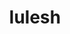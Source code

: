 ---
title: "lulesh"
layout: cache
categories: [package, develop]
meta: {"versions": ["2.0.3"], "compilers": ["gcc@=7.3.1"], "oss": ["amzn2"], "platforms": ["linux"], "targets": ["aarch64", "neoverse_n1", "x86_64_v3"], "stacks": ["aws-ahug", "aws-ahug-aarch64", "root"], "num_specs": 26, "num_specs_by_stack": {"root": 26, "aws-ahug-aarch64": 20, "aws-ahug": 5}}
spec_details: [{"hash": "gwdy2r2tvxj72tk2jwr7yijhlmeyxd2f", "compiler": "gcc@=7.3.1", "versions": ["2.0.3"], "os": "amzn2", "platform": "linux", "target": "aarch64", "variants": ["build_system=makefile", "+mpi", "+openmp", "~visual"], "stacks": ["root", "aws-ahug-aarch64"], "size": "-", "tarball": "https://binaries.spack.io/develop/build_cache/linux-amzn2-aarch64/gcc-7.3.1/lulesh-2.0.3/linux-amzn2-aarch64-gcc-7.3.1-lulesh-2.0.3-gwdy2r2tvxj72tk2jwr7yijhlmeyxd2f.spack"}, {"hash": "7kcuhe3a4i2kge4s4nnw4xkhhimticin", "compiler": "gcc@=7.3.1", "versions": ["2.0.3"], "os": "amzn2", "platform": "linux", "target": "aarch64", "variants": ["+mpi", "+openmp", "~visual"], "stacks": ["root"], "size": "-", "tarball": "https://binaries.spack.io/develop/build_cache/linux-amzn2-aarch64/gcc-7.3.1/lulesh-2.0.3/linux-amzn2-aarch64-gcc-7.3.1-lulesh-2.0.3-7kcuhe3a4i2kge4s4nnw4xkhhimticin.spack"}, {"hash": "c4mjvxdjul4xmh7nb7zioyv6jty2ms6f", "compiler": "gcc@=7.3.1", "versions": ["2.0.3"], "os": "amzn2", "platform": "linux", "target": "aarch64", "variants": ["build_system=makefile", "+mpi", "+openmp", "~visual"], "stacks": ["root", "aws-ahug-aarch64"], "size": "-", "tarball": "https://binaries.spack.io/develop/build_cache/linux-amzn2-aarch64/gcc-7.3.1/lulesh-2.0.3/linux-amzn2-aarch64-gcc-7.3.1-lulesh-2.0.3-c4mjvxdjul4xmh7nb7zioyv6jty2ms6f.spack"}, {"hash": "4qpgjxkgxcwuwgf64zyjrxxmg3n3ap7m", "compiler": "gcc@=7.3.1", "versions": ["2.0.3"], "os": "amzn2", "platform": "linux", "target": "aarch64", "variants": ["build_system=makefile", "+mpi", "+openmp", "~visual"], "stacks": ["root", "aws-ahug-aarch64"], "size": "-", "tarball": "https://binaries.spack.io/develop/build_cache/linux-amzn2-aarch64/gcc-7.3.1/lulesh-2.0.3/linux-amzn2-aarch64-gcc-7.3.1-lulesh-2.0.3-4qpgjxkgxcwuwgf64zyjrxxmg3n3ap7m.spack"}, {"hash": "4ud3i56vyngvuxx2tpern5x5grqyk3bi", "compiler": "gcc@=7.3.1", "versions": ["2.0.3"], "os": "amzn2", "platform": "linux", "target": "aarch64", "variants": ["build_system=makefile", "+mpi", "+openmp", "~visual"], "stacks": ["root", "aws-ahug-aarch64"], "size": "-", "tarball": "https://binaries.spack.io/develop/build_cache/linux-amzn2-aarch64/gcc-7.3.1/lulesh-2.0.3/linux-amzn2-aarch64-gcc-7.3.1-lulesh-2.0.3-4ud3i56vyngvuxx2tpern5x5grqyk3bi.spack"}, {"hash": "iac55ygwyroxlvtyrz7fk2hvvmaoq66i", "compiler": "gcc@=7.3.1", "versions": ["2.0.3"], "os": "amzn2", "platform": "linux", "target": "aarch64", "variants": ["build_system=makefile", "+mpi", "+openmp", "~visual"], "stacks": ["root", "aws-ahug-aarch64"], "size": "-", "tarball": "https://binaries.spack.io/develop/build_cache/linux-amzn2-aarch64/gcc-7.3.1/lulesh-2.0.3/linux-amzn2-aarch64-gcc-7.3.1-lulesh-2.0.3-iac55ygwyroxlvtyrz7fk2hvvmaoq66i.spack"}, {"hash": "xgbm3mhrvqrbpms7tkkgtmr5bcjcuzkb", "compiler": "gcc@=7.3.1", "versions": ["2.0.3"], "os": "amzn2", "platform": "linux", "target": "aarch64", "variants": ["build_system=makefile", "+mpi", "+openmp", "~visual"], "stacks": ["root", "aws-ahug-aarch64"], "size": "-", "tarball": "https://binaries.spack.io/develop/build_cache/linux-amzn2-aarch64/gcc-7.3.1/lulesh-2.0.3/linux-amzn2-aarch64-gcc-7.3.1-lulesh-2.0.3-xgbm3mhrvqrbpms7tkkgtmr5bcjcuzkb.spack"}, {"hash": "7dtbzvo2pxpo5o7byzllkvz6tzno7fbe", "compiler": "gcc@=7.3.1", "versions": ["2.0.3"], "os": "amzn2", "platform": "linux", "target": "aarch64", "variants": ["build_system=makefile", "+mpi", "+openmp", "~visual"], "stacks": ["root", "aws-ahug-aarch64"], "size": "-", "tarball": "https://binaries.spack.io/develop/build_cache/linux-amzn2-aarch64/gcc-7.3.1/lulesh-2.0.3/linux-amzn2-aarch64-gcc-7.3.1-lulesh-2.0.3-7dtbzvo2pxpo5o7byzllkvz6tzno7fbe.spack"}, {"hash": "4idqyqfadt4xj564sh6gxxtbra36pem4", "compiler": "gcc@=7.3.1", "versions": ["2.0.3"], "os": "amzn2", "platform": "linux", "target": "aarch64", "variants": ["build_system=makefile", "+mpi", "+openmp", "~visual"], "stacks": ["root", "aws-ahug-aarch64"], "size": "-", "tarball": "https://binaries.spack.io/develop/build_cache/linux-amzn2-aarch64/gcc-7.3.1/lulesh-2.0.3/linux-amzn2-aarch64-gcc-7.3.1-lulesh-2.0.3-4idqyqfadt4xj564sh6gxxtbra36pem4.spack"}, {"hash": "yh53jrkrbbfg2cbpyh423qt67fsxnk5u", "compiler": "gcc@=7.3.1", "versions": ["2.0.3"], "os": "amzn2", "platform": "linux", "target": "aarch64", "variants": ["build_system=makefile", "+mpi", "+openmp", "~visual"], "stacks": ["root", "aws-ahug-aarch64"], "size": "-", "tarball": "https://binaries.spack.io/develop/build_cache/linux-amzn2-aarch64/gcc-7.3.1/lulesh-2.0.3/linux-amzn2-aarch64-gcc-7.3.1-lulesh-2.0.3-yh53jrkrbbfg2cbpyh423qt67fsxnk5u.spack"}, {"hash": "zccc3miznfkonwile6otydckocwrgngb", "compiler": "gcc@=7.3.1", "versions": ["2.0.3"], "os": "amzn2", "platform": "linux", "target": "aarch64", "variants": ["build_system=makefile", "+mpi", "+openmp", "~visual"], "stacks": ["root", "aws-ahug-aarch64"], "size": "-", "tarball": "https://binaries.spack.io/develop/build_cache/linux-amzn2-aarch64/gcc-7.3.1/lulesh-2.0.3/linux-amzn2-aarch64-gcc-7.3.1-lulesh-2.0.3-zccc3miznfkonwile6otydckocwrgngb.spack"}, {"hash": "c5aglfriy3j74qutfjzo4di32uctzggx", "compiler": "gcc@=7.3.1", "versions": ["2.0.3"], "os": "amzn2", "platform": "linux", "target": "neoverse_n1", "variants": ["build_system=makefile", "+mpi", "+openmp", "~visual"], "stacks": ["root", "aws-ahug-aarch64"], "size": "-", "tarball": "https://binaries.spack.io/develop/build_cache/linux-amzn2-neoverse_n1/gcc-7.3.1/lulesh-2.0.3/linux-amzn2-neoverse_n1-gcc-7.3.1-lulesh-2.0.3-c5aglfriy3j74qutfjzo4di32uctzggx.spack"}, {"hash": "3lselrfyfcamutb3q4vesaflouqgx3ya", "compiler": "gcc@=7.3.1", "versions": ["2.0.3"], "os": "amzn2", "platform": "linux", "target": "neoverse_n1", "variants": ["build_system=makefile", "+mpi", "+openmp", "~visual"], "stacks": ["root", "aws-ahug-aarch64"], "size": "-", "tarball": "https://binaries.spack.io/develop/build_cache/linux-amzn2-neoverse_n1/gcc-7.3.1/lulesh-2.0.3/linux-amzn2-neoverse_n1-gcc-7.3.1-lulesh-2.0.3-3lselrfyfcamutb3q4vesaflouqgx3ya.spack"}, {"hash": "3knk3az6rhqb2vpis5eme5necbcclper", "compiler": "gcc@=7.3.1", "versions": ["2.0.3"], "os": "amzn2", "platform": "linux", "target": "neoverse_n1", "variants": ["build_system=makefile", "+mpi", "+openmp", "~visual"], "stacks": ["root", "aws-ahug-aarch64"], "size": "-", "tarball": "https://binaries.spack.io/develop/build_cache/linux-amzn2-neoverse_n1/gcc-7.3.1/lulesh-2.0.3/linux-amzn2-neoverse_n1-gcc-7.3.1-lulesh-2.0.3-3knk3az6rhqb2vpis5eme5necbcclper.spack"}, {"hash": "kncqpvj74adywju2rskclmaexgy26ola", "compiler": "gcc@=7.3.1", "versions": ["2.0.3"], "os": "amzn2", "platform": "linux", "target": "neoverse_n1", "variants": ["build_system=makefile", "+mpi", "+openmp", "~visual"], "stacks": ["root", "aws-ahug-aarch64"], "size": "-", "tarball": "https://binaries.spack.io/develop/build_cache/linux-amzn2-neoverse_n1/gcc-7.3.1/lulesh-2.0.3/linux-amzn2-neoverse_n1-gcc-7.3.1-lulesh-2.0.3-kncqpvj74adywju2rskclmaexgy26ola.spack"}, {"hash": "cubs2x6fgre27ee5hayvqlvvjx4oc5up", "compiler": "gcc@=7.3.1", "versions": ["2.0.3"], "os": "amzn2", "platform": "linux", "target": "neoverse_n1", "variants": ["build_system=makefile", "+mpi", "+openmp", "~visual"], "stacks": ["root", "aws-ahug-aarch64"], "size": "-", "tarball": "https://binaries.spack.io/develop/build_cache/linux-amzn2-neoverse_n1/gcc-7.3.1/lulesh-2.0.3/linux-amzn2-neoverse_n1-gcc-7.3.1-lulesh-2.0.3-cubs2x6fgre27ee5hayvqlvvjx4oc5up.spack"}, {"hash": "mxzzyzb7phcscdbpkhtlb3h4sor5rgre", "compiler": "gcc@=7.3.1", "versions": ["2.0.3"], "os": "amzn2", "platform": "linux", "target": "neoverse_n1", "variants": ["build_system=makefile", "+mpi", "+openmp", "~visual"], "stacks": ["root", "aws-ahug-aarch64"], "size": "-", "tarball": "https://binaries.spack.io/develop/build_cache/linux-amzn2-neoverse_n1/gcc-7.3.1/lulesh-2.0.3/linux-amzn2-neoverse_n1-gcc-7.3.1-lulesh-2.0.3-mxzzyzb7phcscdbpkhtlb3h4sor5rgre.spack"}, {"hash": "byl662ktoesoj53oh4jjhrc6wgzm6rb5", "compiler": "gcc@=7.3.1", "versions": ["2.0.3"], "os": "amzn2", "platform": "linux", "target": "neoverse_n1", "variants": ["build_system=makefile", "+mpi", "+openmp", "~visual"], "stacks": ["root", "aws-ahug-aarch64"], "size": "-", "tarball": "https://binaries.spack.io/develop/build_cache/linux-amzn2-neoverse_n1/gcc-7.3.1/lulesh-2.0.3/linux-amzn2-neoverse_n1-gcc-7.3.1-lulesh-2.0.3-byl662ktoesoj53oh4jjhrc6wgzm6rb5.spack"}, {"hash": "q6fhpoovyeporrh5h3xym7e4kodkvc3v", "compiler": "gcc@=7.3.1", "versions": ["2.0.3"], "os": "amzn2", "platform": "linux", "target": "neoverse_n1", "variants": ["build_system=makefile", "+mpi", "+openmp", "~visual"], "stacks": ["root", "aws-ahug-aarch64"], "size": "-", "tarball": "https://binaries.spack.io/develop/build_cache/linux-amzn2-neoverse_n1/gcc-7.3.1/lulesh-2.0.3/linux-amzn2-neoverse_n1-gcc-7.3.1-lulesh-2.0.3-q6fhpoovyeporrh5h3xym7e4kodkvc3v.spack"}, {"hash": "zxndprblrdgygib7nxtc6a5txbejreeh", "compiler": "gcc@=7.3.1", "versions": ["2.0.3"], "os": "amzn2", "platform": "linux", "target": "neoverse_n1", "variants": ["build_system=makefile", "+mpi", "+openmp", "~visual"], "stacks": ["root", "aws-ahug-aarch64"], "size": "-", "tarball": "https://binaries.spack.io/develop/build_cache/linux-amzn2-neoverse_n1/gcc-7.3.1/lulesh-2.0.3/linux-amzn2-neoverse_n1-gcc-7.3.1-lulesh-2.0.3-zxndprblrdgygib7nxtc6a5txbejreeh.spack"}, {"hash": "utkr5bslhdo5roazp75wfjvmvhrz4u4b", "compiler": "gcc@=7.3.1", "versions": ["2.0.3"], "os": "amzn2", "platform": "linux", "target": "neoverse_n1", "variants": ["build_system=makefile", "+mpi", "+openmp", "~visual"], "stacks": ["root", "aws-ahug-aarch64"], "size": "-", "tarball": "https://binaries.spack.io/develop/build_cache/linux-amzn2-neoverse_n1/gcc-7.3.1/lulesh-2.0.3/linux-amzn2-neoverse_n1-gcc-7.3.1-lulesh-2.0.3-utkr5bslhdo5roazp75wfjvmvhrz4u4b.spack"}, {"hash": "247ks75sfxzwgmpd7duuviawwa4skawv", "compiler": "gcc@=7.3.1", "versions": ["2.0.3"], "os": "amzn2", "platform": "linux", "target": "x86_64_v3", "variants": ["build_system=makefile", "+mpi", "+openmp", "~visual"], "stacks": ["root", "aws-ahug"], "size": "-", "tarball": "https://binaries.spack.io/develop/build_cache/linux-amzn2-x86_64_v3/gcc-7.3.1/lulesh-2.0.3/linux-amzn2-x86_64_v3-gcc-7.3.1-lulesh-2.0.3-247ks75sfxzwgmpd7duuviawwa4skawv.spack"}, {"hash": "56waobgt6a7h5mpfrlqcq4427a7iekjk", "compiler": "gcc@=7.3.1", "versions": ["2.0.3"], "os": "amzn2", "platform": "linux", "target": "x86_64_v3", "variants": ["build_system=makefile", "+mpi", "+openmp", "~visual"], "stacks": ["root", "aws-ahug"], "size": "-", "tarball": "https://binaries.spack.io/develop/build_cache/linux-amzn2-x86_64_v3/gcc-7.3.1/lulesh-2.0.3/linux-amzn2-x86_64_v3-gcc-7.3.1-lulesh-2.0.3-56waobgt6a7h5mpfrlqcq4427a7iekjk.spack"}, {"hash": "3wtvxpk6hjixrbtilhx3zmloebt7ge4x", "compiler": "gcc@=7.3.1", "versions": ["2.0.3"], "os": "amzn2", "platform": "linux", "target": "x86_64_v3", "variants": ["build_system=makefile", "+mpi", "+openmp", "~visual"], "stacks": ["root", "aws-ahug"], "size": "-", "tarball": "https://binaries.spack.io/develop/build_cache/linux-amzn2-x86_64_v3/gcc-7.3.1/lulesh-2.0.3/linux-amzn2-x86_64_v3-gcc-7.3.1-lulesh-2.0.3-3wtvxpk6hjixrbtilhx3zmloebt7ge4x.spack"}, {"hash": "zxhfdfuezdpej6xbu2yog76ww3rwwevi", "compiler": "gcc@=7.3.1", "versions": ["2.0.3"], "os": "amzn2", "platform": "linux", "target": "x86_64_v3", "variants": ["build_system=makefile", "+mpi", "+openmp", "~visual"], "stacks": ["root", "aws-ahug"], "size": "-", "tarball": "https://binaries.spack.io/develop/build_cache/linux-amzn2-x86_64_v3/gcc-7.3.1/lulesh-2.0.3/linux-amzn2-x86_64_v3-gcc-7.3.1-lulesh-2.0.3-zxhfdfuezdpej6xbu2yog76ww3rwwevi.spack"}, {"hash": "v6tki7uk42o6uyegx4llptpvhnc2oudf", "compiler": "gcc@=7.3.1", "versions": ["2.0.3"], "os": "amzn2", "platform": "linux", "target": "x86_64_v3", "variants": ["build_system=makefile", "+mpi", "+openmp", "~visual"], "stacks": ["root", "aws-ahug"], "size": "-", "tarball": "https://binaries.spack.io/develop/build_cache/linux-amzn2-x86_64_v3/gcc-7.3.1/lulesh-2.0.3/linux-amzn2-x86_64_v3-gcc-7.3.1-lulesh-2.0.3-v6tki7uk42o6uyegx4llptpvhnc2oudf.spack"}]
---